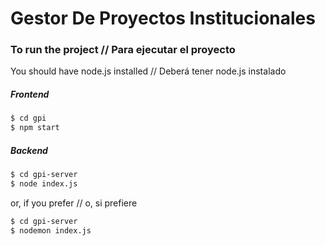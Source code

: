 # Gestor De Proyectos Institucionales
### To run the project // Para ejecutar el proyecto

You should have node.js installed // Deberá tener node.js instalado
##### Frontend
```sh
$ cd gpi
$ npm start
```
##### Backend
```sh
$ cd gpi-server
$ node index.js
```
or, if you prefer // o, si prefiere
```sh
$ cd gpi-server
$ nodemon index.js
```